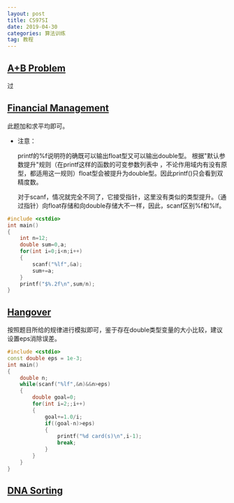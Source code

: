 ```yaml
---
layout: post
title: CS97SI
date: 2019-04-30
categories: 算法训练
tag: 教程
---
```


## [A+B Problem](http://poj.org/problem?id=1000)

过

## [Financial Management](http://poj.org/problem?id=1004)

此题加和求平均即可。

- 注意：

  printf的%f说明符的确既可以输出float型又可以输出double型。 根据"默认参数提升"规则（在printf这样的函数的可变参数列表中 ，不论作用域内有没有原型，都适用这一规则）float型会被提升为double型。因此printf()只会看到双精度数。

  对于scanf，情况就完全不同了，它接受指针，这里没有类似的类型提升。（通过指针）向float存储和向double存储大不一样，因此，scanf区别%f和%lf。

```cpp
#include <cstdio>
int main()
{
    int n=12;
    double sum=0,a;
    for(int i=0;i<n;i++)
    {
        scanf("%lf",&a);
        sum+=a;
    }
    printf("$%.2f\n",sum/n);
}
```

## [Hangover](http://poj.org/problem?id=1003)

按照题目所给的规律进行模拟即可，鉴于存在double类型变量的大小比较，建议设置eps消除误差。

```cpp
#include <cstdio>
const double eps = 1e-3;
int main()
{
    double n;
    while(scanf("%lf",&n)&&n>eps)
    {
        double goal=0;
        for(int i=2;;i++)
        {
            goal+=1.0/i;
            if((goal-n)>eps)
            {
                printf("%d card(s)\n",i-1);
                break;
            }
        }
    } 
}
```

## [DNA Sorting](http://poj.org/problem?id=1007)

